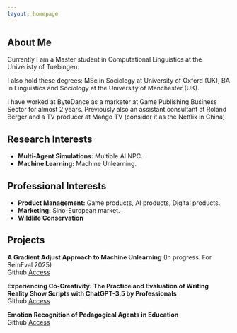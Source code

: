 ```yaml
---
layout: homepage
---
```


## About Me

Currently I am a Master student in Computational Linguistics at the Univeristy of Tuebingen. <br>

I also hold these degrees: MSc in Sociology at University of Oxford (UK), BA in Linguistics and Sociology at the University of Manchester (UK). <br>

I have worked at ByteDance as a marketer at Game Publishing Business Sector for almost 2 years. Previously also an assistant consultant at Roland Berger and a TV producer at Mango TV (consider it as the Netflix in China).

## Research Interests

- **Multi-Agent Simulations:** Multiple AI NPC.
- **Machine Learning:** Machine Unlearning.

## Professional Interests

- **Product Management:** Game products, AI products, Digital products.
- **Marketing:** Sino-European market.
- **Wildlife Conservation**

## Projects

**A Gradient Adjust Approach to Machine Unlearning** (In progress. For SemEval 2025)  
Github [Access](https://github.com/cicl-iscl/Machine_Unlearning) 

**Experiencing Co-Creativity: The Practice and Evaluation of Writing Reality Show Scripts with ChatGPT-3.5 by Professionals**  
Github [Access](https://github.com/devychen/Course_LLM_Implications)

**Emotion Recognition of Pedagogical Agents in Education**  
Github [Access](https://github.com/devychen/Course_Pedagogical_Agents)

<!-- 
{% include_relative _includes/publications.md %}

{% include_relative _includes/services.md %} -->
